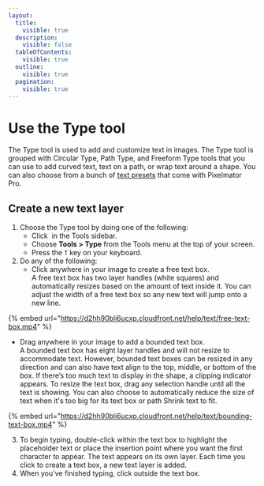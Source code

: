 ```yaml
---
layout:
  title:
    visible: true
  description:
    visible: false
  tableOfContents:
    visible: true
  outline:
    visible: true
  pagination:
    visible: true
---
```


# Use the Type tool

The Type tool is used to add and customize text in images. The Type tool is grouped with Circular Type, Path Type, and Freeform Type tools that you can use to add curved text, text on a path, or wrap text around a shape. You can also choose from a bunch of [text presets](use-the-type-tool/text-style-presets.md) that come with Pixelmator Pro.

## Create a new text layer

1. Choose the Type tool by doing one of the following:
   * Click <img src="https://help.pixelmator.com/pixelmator-pro/3.5/assets/English/1580998705000.png" alt="" data-size="line"> in the Tools sidebar.
   * Choose **Tools > Type** from the Tools menu at the top of your screen.
   * Press the `T` key on your keyboard.
2. Do any of the following:
   * Click anywhere in your image to create a free text box. \
     A free text box has two layer handles (white squares) and automatically resizes based on the amount of text inside it. You can adjust the width of a free text box so any new text will jump onto a new line.

{% embed url="https://d2hh90bli6ucxp.cloudfront.net/help/text/free-text-box.mp4" %}

* Drag anywhere in your image to add a bounded text box. \
  A bounded text box has eight layer handles and will not resize to accommodate text. However, bounded text boxes can be resized in any direction and can also have text align to the top, middle, or bottom of the box. If there’s too much text to display in the shape, a clipping indicator appears. To resize the text box, drag any selection handle until all the text is showing. You can also choose to automatically reduce the size of text when it's too big for its text box or path Shrink text to fit.

{% embed url="https://d2hh90bli6ucxp.cloudfront.net/help/text/bounding-text-box.mp4" %}

3. To begin typing, double-click within the text box to highlight the placeholder text or place the insertion point where you want the first character to appear. The text appears on its own layer. Each time you click to create a text box, a new text layer is added.
4. When you've finished typing, click outside the text box.
